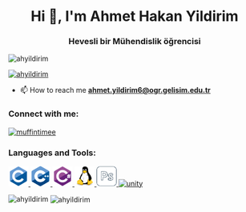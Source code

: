 <h1 align="center">Hi 👋, I'm Ahmet Hakan Yildirim</h1>
<h3 align="center">Hevesli bir Mühendislik öğrencisi</h3>

<p align="left"> <img src="https://komarev.com/ghpvc/?username=ahyildirim&label=Profile%20views&color=0e75b6&style=flat" alt="ahyildirim" /> </p>

<p align="left"> <a href="https://github.com/ryo-ma/github-profile-trophy"><img src="https://github-profile-trophy.vercel.app/?username=ahyildirim" alt="ahyildirim" /></a> </p>

- 📫 How to reach me **ahmet.yildirim6@ogr.gelisim.edu.tr**

<h3 align="left">Connect with me:</h3>
<p align="left">
<a href="https://www.leetcode.com/muffintimee" target="blank"><img align="center" src="https://raw.githubusercontent.com/rahuldkjain/github-profile-readme-generator/master/src/images/icons/Social/leet-code.svg" alt="muffintimee" height="30" width="40" /></a>
</p>

<h3 align="left">Languages and Tools:</h3>
<p align="left"> <a href="https://www.cprogramming.com/" target="_blank" rel="noreferrer"> <img src="https://raw.githubusercontent.com/devicons/devicon/master/icons/c/c-original.svg" alt="c" width="40" height="40"/> </a> <a href="https://www.w3schools.com/cpp/" target="_blank" rel="noreferrer"> <img src="https://raw.githubusercontent.com/devicons/devicon/master/icons/cplusplus/cplusplus-original.svg" alt="cplusplus" width="40" height="40"/> </a> <a href="https://www.w3schools.com/cs/" target="_blank" rel="noreferrer"> <img src="https://raw.githubusercontent.com/devicons/devicon/master/icons/csharp/csharp-original.svg" alt="csharp" width="40" height="40"/> </a> <a href="https://www.linux.org/" target="_blank" rel="noreferrer"> <img src="https://raw.githubusercontent.com/devicons/devicon/master/icons/linux/linux-original.svg" alt="linux" width="40" height="40"/> </a> <a href="https://www.photoshop.com/en" target="_blank" rel="noreferrer"> <img src="https://raw.githubusercontent.com/devicons/devicon/master/icons/photoshop/photoshop-line.svg" alt="photoshop" width="40" height="40"/> </a> <a href="https://unity.com/" target="_blank" rel="noreferrer"> <img src="https://www.vectorlogo.zone/logos/unity3d/unity3d-icon.svg" alt="unity" width="40" height="40"/> </a> </p>

<p><img align="left" src="https://github-readme-stats.vercel.app/api/top-langs?username=ahyildirim&show_icons=true&locale=en&layout=compact" alt="ahyildirim" /></p>

<p>&nbsp;<img align="center" src="https://github-readme-stats.vercel.app/api?username=ahyildirim&show_icons=true&locale=en" alt="ahyildirim" /></p>

